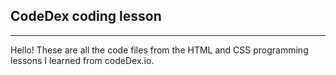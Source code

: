 ## CodeDex coding lesson
---
Hello! These are all the code files from the HTML and CSS programming lessons I learned from codeDex.io.
